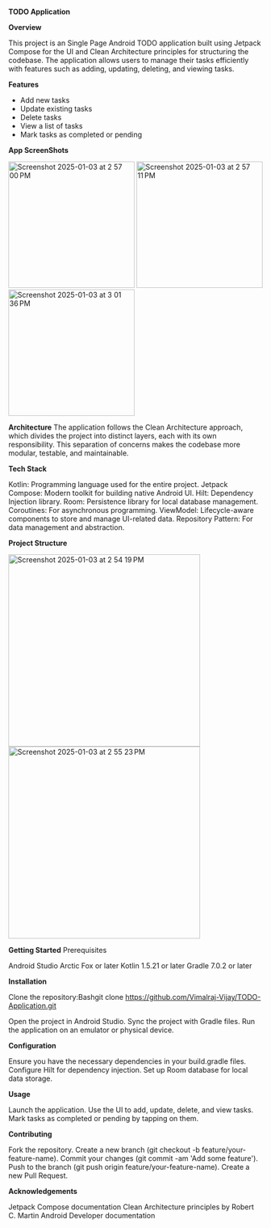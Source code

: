 **TODO Application**

**Overview**

This project is an Single Page Android TODO application built using Jetpack Compose for the UI and Clean Architecture principles for structuring the codebase. The application allows users to manage their tasks efficiently with features such as adding, updating, deleting, and viewing tasks.

**Features**

* Add new tasks
* Update existing tasks
* Delete tasks
* View a list of tasks
* Mark tasks as completed or pending

**App ScreenShots** 

<img width="250" alt="Screenshot 2025-01-03 at 2 57 00 PM" src="https://github.com/user-attachments/assets/31163940-77f9-4ac9-a245-e75389be6be7" /> <img width="250" alt="Screenshot 2025-01-03 at 2 57 11 PM" src="https://github.com/user-attachments/assets/f754c4b8-9e79-4f73-8f3f-60c73236ff5b" />  <img width="250" alt="Screenshot 2025-01-03 at 3 01 36 PM" src="https://github.com/user-attachments/assets/c47f258b-3313-4901-b803-ba99772decc8" />


**Architecture**
The application follows the Clean Architecture approach, which divides the project into distinct layers, each with its own responsibility. This separation of concerns makes the codebase more modular, testable, and maintainable.

**Tech Stack**

Kotlin: Programming language used for the entire project.
Jetpack Compose: Modern toolkit for building native Android UI.
Hilt: Dependency Injection library.
Room: Persistence library for local database management.
Coroutines: For asynchronous programming.
ViewModel: Lifecycle-aware components to store and manage UI-related data.
Repository Pattern: For data management and abstraction.

**Project Structure**

<img width="380" alt="Screenshot 2025-01-03 at 2 54 19 PM" src="https://github.com/user-attachments/assets/22460dc1-9f62-4ff6-b5e2-ac7badf35c22" />      <img width="380" alt="Screenshot 2025-01-03 at 2 55 23 PM" src="https://github.com/user-attachments/assets/c05d637b-4bb7-424a-92bc-09630f13d670" />


**Getting Started**
Prerequisites

Android Studio Arctic Fox or later
Kotlin 1.5.21 or later
Gradle 7.0.2 or later

**Installation**

Clone the repository:Bashgit clone https://github.com/Vimalraj-Vijay/TODO-Application.git

Open the project in Android Studio.
Sync the project with Gradle files.
Run the application on an emulator or physical device.

**Configuration**

Ensure you have the necessary dependencies in your build.gradle files.
Configure Hilt for dependency injection.
Set up Room database for local data storage.

**Usage**

Launch the application.
Use the UI to add, update, delete, and view tasks.
Mark tasks as completed or pending by tapping on them.

**Contributing**

Fork the repository.
Create a new branch (git checkout -b feature/your-feature-name).
Commit your changes (git commit -am 'Add some feature').
Push to the branch (git push origin feature/your-feature-name).
Create a new Pull Request.


**Acknowledgements**

Jetpack Compose documentation
Clean Architecture principles by Robert C. Martin
Android Developer documentation
